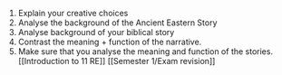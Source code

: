1. Explain your creative choices
2. Analyse the background of the Ancient Eastern Story
3. Analyse background of your biblical story
4. Contrast the meaning + function of the narrative.
5. Make sure that you analyse the meaning and function of the stories.
[[Introduction to 11 RE]] [[Semester 1/Exam revision]]